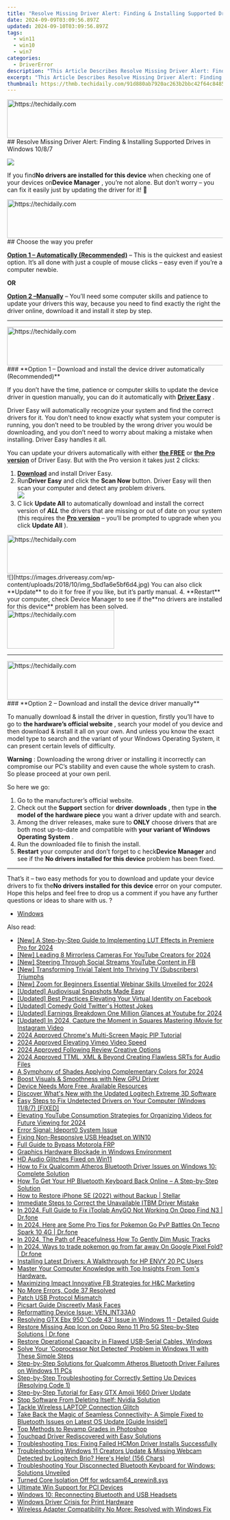 ```yaml
---
title: "Resolve Missing Driver Alert: Finding & Installing Supported Drives in Windows 10/8/7"
date: 2024-09-09T03:09:56.897Z
updated: 2024-09-10T03:09:56.897Z
tags:
  - win11
  - win10
  - win7
categories:
  - DriverError
description: "This Article Describes Resolve Missing Driver Alert: Finding & Installing Supported Drives in Windows 10/8/7"
excerpt: "This Article Describes Resolve Missing Driver Alert: Finding & Installing Supported Drives in Windows 10/8/7"
thumbnail: https://thmb.techidaily.com/91d880ab7920ac263b2bbc42f64c84854115542d15d4b0d06e6a3ab502cdbe2d.jpg
---
```


<!-- affiliate ads begin -->
<a href="https://ursime.pxf.io/c/5597632/2136548/16384" target="_top" id="2136548">
  <img src="//a.impactradius-go.com/display-ad/16384-2136548" border="0" alt="https://techidaily.com" width="728" height="90"/>
</a>
<img height="0" width="0" src="https://ursime.pxf.io/i/5597632/2136548/16384" style="position:absolute;visibility:hidden;" border="0" />
<!-- affiliate ads end -->
## Resolve Missing Driver Alert: Finding & Installing Supported Drives in Windows 10/8/7

![](https://images.drivereasy.com/wp-content/uploads/2018/10/img_5bd1a2a4933cb.jpg)

 If you find**No drivers are installed for this device** when checking one of your devices on**Device Manager** , you’re not alone. But don’t worry – you can fix it easily just by updating the driver for it! 🙂

<!-- affiliate ads begin -->
<a href="https://ephamedtechinc.pxf.io/c/5597632/2137201/26400" target="_top" id="2137201">
  <img src="//a.impactradius-go.com/display-ad/26400-2137201" border="0" alt="https://techidaily.com" width="728" height="90"/>
</a>
<img height="0" width="0" src="https://ephamedtechinc.pxf.io/i/5597632/2137201/26400" style="position:absolute;visibility:hidden;" border="0" />
<!-- affiliate ads end -->
## Choose the way you prefer

**[Option 1 – Automatically (Recommended)](#O1)**  – This is the quickest and easiest option. It’s all done with just a couple of mouse clicks – easy even if you’re a computer newbie.

**OR**

**[Option 2 –Manually](https://cowinaudio.pxf.io/pyx40e)**  – You’ll need some computer skills and patience to update your drivers this way, because you need to find exactly the right the driver online, download it and install it step by step.

---

<!-- affiliate ads begin -->
<a href="https://appsumo.8odi.net/c/5597632/2130890/7443" target="_top" id="2130890">
  <img src="//a.impactradius-go.com/display-ad/7443-2130890" border="0" alt="https://techidaily.com" width="728" height="90"/>
</a>
<img height="0" width="0" src="https://appsumo.8odi.net/i/5597632/2130890/7443" style="position:absolute;visibility:hidden;" border="0" />
<!-- affiliate ads end -->
### **Option 1 – Download and install the device driver  automatically (Recommended)**

 If you don’t have the time, patience or computer skills to update the device  driver in question manually, you can do it automatically with **[Driver Easy](https://tools.techidaily.com/drivereasy/download/)**  .

 Driver Easy will automatically recognize your system and find the correct drivers for it. You don’t need to know exactly what system your computer is running, you don’t need to be troubled by the wrong driver you would be downloading, and you don’t need to worry about making a mistake when installing. Driver Easy handles it all.

 You can update your drivers automatically with either [**the FREE**](https://tools.techidaily.com/drivereasy/download/) or **[the Pro version](https://tools.techidaily.com/drivereasy/download/)**  of Driver Easy. But with the Pro version it takes just 2 clicks:

1. **[Download](https://tools.techidaily.com/drivereasy/download/)**  and install Driver Easy.
2. Run**Driver Easy** and click the **Scan Now** button. Driver Easy will then scan your computer and detect any problem drivers.  
![](https://images.drivereasy.com/wp-content/uploads/2018/10/img_5bd1a6cb5f5ff.jpg)
3. C  lick **Update All** to automatically download and install the correct version of **_ALL_**  the drivers that are missing or out of date on your system (this requires the **[Pro version](https://tools.techidaily.com/drivereasy/download/)**   – you’ll be prompted to upgrade when you click **Update All** ).  
<!-- affiliate ads begin -->
<a href="https://aligracehair.sjv.io/c/5597632/2115937/19272" target="_top" id="2115937">
  <img src="//a.impactradius-go.com/display-ad/19272-2115937" border="0" alt="https://techidaily.com" width="728" height="90"/>
</a>
<img height="0" width="0" src="https://aligracehair.sjv.io/i/5597632/2115937/19272" style="position:absolute;visibility:hidden;" border="0" />
<!-- affiliate ads end -->
![](https://images.drivereasy.com/wp-content/uploads/2018/10/img_5bd1a6e5bf6d4.jpg) You can also click **Update**   to do it for free if you like, but it’s partly manual.
4. **Restart**   your computer, check Device Manager to see if the**no drivers are installed for this device** problem has been solved.
<!-- affiliate ads begin -->
<a href="https://bluettius.sjv.io/c/5597632/2139108/17108" target="_top" id="2139108">
  <img src="//a.impactradius-go.com/display-ad/17108-2139108" border="0" alt="https://techidaily.com" width="250" height="90"/>
</a>
<img height="0" width="0" src="https://bluettius.sjv.io/i/5597632/2139108/17108" style="position:absolute;visibility:hidden;" border="0" />
<!-- affiliate ads end -->

---

<!-- affiliate ads begin -->
<a href="https://ephamedtechinc.pxf.io/c/5597632/2120863/26400?prodsku=Mercury" target="_top" id="2120863">
  <img src="//a.impactradius-go.com/display-ad/26400-2120863" border="0" alt="https://techidaily.com" width="728" height="90"/>
</a>
<img height="0" width="0" src="https://ephamedtechinc.pxf.io/i/5597632/2120863/26400?prodsku=Mercury" style="position:absolute;visibility:hidden;" border="0" />
<!-- affiliate ads end -->
### **Option 2 – Download and install the device driver  manually**

 To manually download & install the driver in question, firstly you’ll have to go to   **the hardware’s official website** , search your model of you device and then download & install it all on your own. And unless you know the exact model type to search and the variant of your Windows Operating System, it can present certain levels of difficulty.

**Warning** : Downloading the wrong driver or installing it incorrectly can compromise our PC’s stability and even cause the whole system to crash. So please proceed at your own peril.

So here we go:

1. Go to the manufacturer’s official website.
2. Check out the **Support**   section for **driver downloads** , then type in **the model of the hardware piece**   you want a driver update with and search.
3. Among the driver releases, make sure to **ONLY**   choose drivers that are both most up-to-date and compatible with **your variant of Windows Operating System** .
4. Run the downloaded file to finish the install.
5. **Restart**   your computer and don’t forget to c heck**Device Manager** and see if the **No drivers installed for this device** problem has been fixed.

---

 That’s it – two easy methods for you to download and update your device  drivers to fix the**No drivers installed for this device**  error on your computer. Hope this helps and feel free to drop us a comment if you have any further questions or ideas to share with us. ?

* [Windows](https://tools.techidaily.com/drivereasy/download/)

<ins class="adsbygoogle"
     style="display:block"
     data-ad-format="autorelaxed"
     data-ad-client="ca-pub-7571918770474297"
     data-ad-slot="1223367746"></ins>



<ins class="adsbygoogle"
     style="display:block"
     data-ad-client="ca-pub-7571918770474297"
     data-ad-slot="8358498916"
     data-ad-format="auto"
     data-full-width-responsive="true"></ins>

<span class="atpl-alsoreadstyle">Also read:</span>
<div><ul>
<li><a href="https://fox-helps.techidaily.com/new-a-step-by-step-guide-to-implementing-lut-effects-in-premiere-pro-for-2024/"><u>[New] A Step-by-Step Guide to Implementing LUT Effects in Premiere Pro for 2024</u></a></li>
<li><a href="https://youtube-webster.techidaily.com/eading-8-mirrorless-cameras-for-youtube-creators-for-2024/"><u>[New] Leading 8 Mirrorless Cameras For YouTube Creators for 2024</u></a></li>
<li><a href="https://facebook-video-files.techidaily.com/new-steering-through-social-streams-youtube-content-in-fb/"><u>[New] Steering Through Social Streams  YouTube Content in FB</u></a></li>
<li><a href="https://some-guidance.techidaily.com/new-transforming-trivial-talent-into-thriving-tv-subscribers-triumphs/"><u>[New] Transforming Trivial Talent Into Thriving TV (Subscribers) Triumphs</u></a></li>
<li><a href="https://screen-recording.techidaily.com/new-zoom-for-beginners-essential-webinar-skills-unveiled-for-2024/"><u>[New] Zoom for Beginners  Essential Webinar Skills Unveiled for 2024</u></a></li>
<li><a href="https://screen-mirroring-recording.techidaily.com/updated-audiovisual-snapshots-made-easy/"><u>[Updated] Audiovisual Snapshots Made Easy</u></a></li>
<li><a href="https://facebook-videos.techidaily.com/updated-best-practices-elevating-your-virtual-identity-on-facebook/"><u>[Updated] Best Practices  Elevating Your Virtual Identity on Facebook</u></a></li>
<li><a href="https://twitter-videos.techidaily.com/updated-comedy-gold-twitters-hottest-jokes/"><u>[Updated] Comedy Gold  Twitter's Hottest Jokes</u></a></li>
<li><a href="https://facebook-video-share.techidaily.com/updated-earnings-breakdown-one-million-glances-at-youtube-for-2024/"><u>[Updated] Earnings Breakdown  One Million Glances at Youtube for 2024</u></a></li>
<li><a href="https://instagram-video-files.techidaily.com/updated-in-2024-capture-the-moment-in-squares-mastering-imovie-for-instagram-video/"><u>[Updated] In 2024, Capture the Moment in Squares  Mastering iMovie for Instagram Video</u></a></li>
<li><a href="https://vp-tips.techidaily.com/2024-approved-chromes-multi-screen-magic-pip-tutorial/"><u>2024 Approved  Chrome's Multi-Screen Magic  PIP Tutorial</u></a></li>
<li><a href="https://vimeo-videos.techidaily.com/2024-approved-elevating-vimeo-video-speed/"><u>2024 Approved  Elevating Vimeo Video Speed</u></a></li>
<li><a href="https://fox-hovers.techidaily.com/2024-approved-following-review-creative-options/"><u>2024 Approved  Following Review  Creative Options</u></a></li>
<li><a href="https://some-skills.techidaily.com/2024-approved-ttml-xml-and-beyond-creating-flawless-srts-for-audio-files/"><u>2024 Approved  TTML, XML & Beyond  Creating Flawless SRTs for Audio Files</u></a></li>
<li><a href="https://extra-resources.techidaily.com/a-symphony-of-shades-applying-complementary-colors-for-2024/"><u>A Symphony of Shades  Applying Complementary Colors for 2024</u></a></li>
<li><a href="https://driver-install.techidaily.com/boost-visuals-and-smoothness-with-new-gpu-driver/"><u>Boost Visuals & Smoothness with New GPU Driver</u></a></li>
<li><a href="https://driver-error.techidaily.com/device-needs-more-free-available-resources/"><u>Device Needs More Free, Available Resources</u></a></li>
<li><a href="https://driver-download.techidaily.com/discover-whats-new-with-the-updated-logitech-extreme-3d-software/"><u>Discover What's New with the Updated Logitech Extreme 3D Software</u></a></li>
<li><a href="https://driver-error.techidaily.com/easy-steps-to-fix-undetected-drivers-on-your-computer-windows-1187-fixed/"><u>Easy Steps to Fix Undetected Drivers on Your Computer (Windows 11/8/7) [FIXED]</u></a></li>
<li><a href="https://youtube-video-recordings.techidaily.com/elevating-youtube-consumption-strategies-for-organizing-videos-for-future-viewing-for-2024/"><u>Elevating YouTube Consumption  Strategies for Organizing Videos for Future Viewing for 2024</u></a></li>
<li><a href="https://driver-error.techidaily.com/error-signal-ideport0-system-issue/"><u>Error Signal: Ideport0 System Issue</u></a></li>
<li><a href="https://driver-error.techidaily.com/fixing-non-responsive-usb-headset-on-win10/"><u>Fixing Non-Responsive USB Headset on WIN10</u></a></li>
<li><a href="https://android-frp.techidaily.com/full-guide-to-bypass-motorola-frp-by-drfone-android/"><u>Full Guide to Bypass Motorola FRP</u></a></li>
<li><a href="https://driver-error.techidaily.com/graphics-hardware-blockade-in-windows-environment/"><u>Graphics Hardware Blockade in Windows Environment</u></a></li>
<li><a href="https://driver-error.techidaily.com/hd-audio-glitches-fixed-on-win11/"><u>HD Audio Glitches Fixed on Win11</u></a></li>
<li><a href="https://driver-error.techidaily.com/how-to-fix-qualcomm-atheros-bluetooth-driver-issues-on-windows-10-complete-solution/"><u>How to Fix Qualcomm Atheros Bluetooth Driver Issues on Windows 10: Complete Solution</u></a></li>
<li><a href="https://driver-error.techidaily.com/how-to-get-your-hp-bluetooth-keyboard-back-online-a-step-by-step-solution/"><u>How To Get Your HP Bluetooth Keyboard Back Online – A Step-by-Step Solution</u></a></li>
<li><a href="https://blog-min.techidaily.com/how-to-restore-iphone-se-2022-without-backup-stellar-by-stellar-data-recovery-ios-iphone-data-recovery/"><u>How to Restore iPhone SE (2022) without Backup | Stellar</u></a></li>
<li><a href="https://driver-error.techidaily.com/immediate-steps-to-correct-the-unavailable-itbm-driver-mistake/"><u>Immediate Steps to Correct the Unavailable ITBM Driver Mistake</u></a></li>
<li><a href="https://review-topics.techidaily.com/in-2024-full-guide-to-fix-itoolab-anygo-not-working-on-oppo-find-n3-drfone-by-drfone-virtual-android/"><u>In 2024, Full Guide to Fix iToolab AnyGO Not Working On Oppo Find N3 | Dr.fone</u></a></li>
<li><a href="https://android-pokemon-go.techidaily.com/in-2024-here-are-some-pro-tips-for-pokemon-go-pvp-battles-on-tecno-spark-10-4g-drfone-by-drfone-virtual-android/"><u>In 2024, Here are Some Pro Tips for Pokemon Go PvP Battles On Tecno Spark 10 4G | Dr.fone</u></a></li>
<li><a href="https://fox-cloud.techidaily.com/in-2024-the-path-of-peacefulness-how-to-gently-dim-music-tracks/"><u>In 2024, The Path of Peacefulness  How To Gently Dim Music Tracks</u></a></li>
<li><a href="https://pokemon-go-android.techidaily.com/in-2024-ways-to-trade-pokemon-go-from-far-away-on-google-pixel-fold-drfone-by-drfone-virtual-android/"><u>In 2024, Ways to trade pokemon go from far away On Google Pixel Fold? | Dr.fone</u></a></li>
<li><a href="https://driver-error.techidaily.com/installing-latest-drivers-a-walkthrough-for-hp-envy-20-pc-users/"><u>Installing Latest Drivers: A Walkthrough for HP ENVY 20 PC Users</u></a></li>
<li><a href="https://driver-error.techidaily.com/master-your-computer-knowledge-with-top-insights-from-toms-hardware/"><u>Master Your Computer Knowledge with Top Insights From Tom's Hardware.</u></a></li>
<li><a href="https://extra-lessons.techidaily.com/maximizing-impact-innovative-fb-strategies-for-handc-marketing/"><u>Maximizing Impact  Innovative FB Strategies for H&C Marketing</u></a></li>
<li><a href="https://driver-error.techidaily.com/no-more-errors-code-37-resolved/"><u>No More Errors, Code 37 Resolved</u></a></li>
<li><a href="https://driver-error.techidaily.com/patch-usb-protocol-mismatch/"><u>Patch USB Protocol Mismatch</u></a></li>
<li><a href="https://fox-cloud.techidaily.com/picsart-guide-discreetly-mask-faces/"><u>Picsart Guide  Discreetly Mask Faces</u></a></li>
<li><a href="https://driver-error.techidaily.com/reformatting-device-issue-venint33a0/"><u>Reformatting Device Issue: VEN_INT33A0</u></a></li>
<li><a href="https://driver-error.techidaily.com/resolving-gtx-ebx-950-code-43-issue-in-windows-11-detailed-guide/"><u>Resolving GTX Ebx 950 'Code 43' Issue in Windows 11 - Detailed Guide</u></a></li>
<li><a href="https://howto.techidaily.com/restore-missing-app-icon-on-oppo-reno-11-pro-5g-step-by-step-solutions-drfone-by-drfone-fix-android-problems-fix-android-problems/"><u>Restore Missing App Icon on Oppo Reno 11 Pro 5G Step-by-Step Solutions | Dr.fone</u></a></li>
<li><a href="https://driver-error.techidaily.com/restore-operational-capacity-in-flawed-usb-serial-cables-windows/"><u>Restore Operational Capacity in Flawed USB-Serial Cables, Windows</u></a></li>
<li><a href="https://driver-error.techidaily.com/solve-your-coprocessor-not-detected-problem-in-windows-11-with-these-simple-steps/"><u>Solve Your 'Coprocessor Not Detected' Problem in Windows 11 with These Simple Steps</u></a></li>
<li><a href="https://driver-error.techidaily.com/step-by-step-solutions-for-qualcomm-atheros-bluetooth-driver-failures-on-windows-11-pcs/"><u>Step-by-Step Solutions for Qualcomm Atheros Bluetooth Driver Failures on Windows 11 PCs</u></a></li>
<li><a href="https://driver-error.techidaily.com/step-by-step-troubleshooting-for-correctly-setting-up-devices-resolving-code-1/"><u>Step-by-Step Troubleshooting for Correctly Setting Up Devices (Resolving Code 1)</u></a></li>
<li><a href="https://hardware-updates.techidaily.com/step-by-step-tutorial-for-easy-gtx-amoji-1660-driver-update/"><u>Step-by-Step Tutorial for Easy GTX Amoji 1660 Driver Update</u></a></li>
<li><a href="https://driver-error.techidaily.com/stop-software-from-deleting-itself-nvidia-solution/"><u>Stop Software From Deleting Itself: Nvidia Solution</u></a></li>
<li><a href="https://driver-error.techidaily.com/tackle-wireless-laptop-connection-glitch/"><u>Tackle Wireless LAPTOP Connection Glitch</u></a></li>
<li><a href="https://driver-error.techidaily.com/take-back-the-magic-of-seamless-connectivity-a-simple-fixed-to-bluetooth-issues-on-latest-os-update-guide-inside/"><u>Take Back the Magic of Seamless Connectivity- A Simple Fixed to Bluetooth Issues on Latest OS Update [Guide Inside!]</u></a></li>
<li><a href="https://extra-resources.techidaily.com/top-methods-to-revamp-grades-in-photoshop/"><u>Top Methods to Revamp Grades in Photoshop</u></a></li>
<li><a href="https://driver-error.techidaily.com/touchpad-driver-rediscovered-with-easy-solutions/"><u>Touchpad Driver Rediscovered with Easy Solutions</u></a></li>
<li><a href="https://driver-error.techidaily.com/troubleshooting-tips-fixing-failed-hcmon-driver-installs-successfully/"><u>Troubleshooting Tips: Fixing Failed HCMon Driver Installs Successfully</u></a></li>
<li><a href="https://driver-error.techidaily.com/troubleshooting-windows-11-creators-update-and-missing-webcam-detected-by-logitech-brio-heres-help-156-chars/"><u>Troubleshooting Windows 11 Creators Update & Missing Webcam Detected by Logitech Brio? Here's Help! (156 Chars)</u></a></li>
<li><a href="https://driver-error.techidaily.com/troubleshooting-your-disconnected-bluetooth-keyboard-for-windows-solutions-unveiled/"><u>Troubleshooting Your Disconnected Bluetooth Keyboard for Windows: Solutions Unveiled</u></a></li>
<li><a href="https://driver-error.techidaily.com/turned-core-isolation-off-for-wdcsam64prewin8sys/"><u>Turned Core Isolation Off for wdcsam64_prewin8.sys</u></a></li>
<li><a href="https://driver-error.techidaily.com/ultimate-win-support-for-pci-devices/"><u>Ultimate Win Support for PCI Devices</u></a></li>
<li><a href="https://driver-error.techidaily.com/windows-10-reconnecting-bluetooth-and-usb-headsets/"><u>Windows 10: Reconnecting Bluetooth and USB Headsets</u></a></li>
<li><a href="https://driver-error.techidaily.com/windows-driver-crisis-for-print-hardware/"><u>Windows Driver Crisis for Print Hardware</u></a></li>
<li><a href="https://driver-error.techidaily.com/wireless-adapter-compatibility-no-more-resolved-with-windows-fix/"><u>Wireless Adapter Compatibility No More: Resolved with Windows Fix</u></a></li>
</ul></div>
